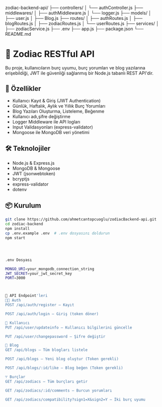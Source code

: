 zodiac-backend-api/
├── controllers/
│   └── authController.js
├── middlewares/
│   ├── authMiddleware.js
│   └── logger.js
├── models/
│   ├── user.js
│   ├── Blog.js
├── routes/
│   ├── authRoutes.js
│   ├── blogRoutes.js
│   ├── zodiacRoutes.js
│   └── userRoutes.js
├── services/
│   ├── zodiacService.js
├── .env
├── app.js
├── package.json
└── README.md


# 🔮 Zodiac RESTful API

Bu proje, kullanıcıların burç uyumu, burç yorumları ve blog yazılarına erişebildiği, JWT ile güvenliği sağlanmış bir Node.js tabanlı REST API'dir.

## 🚀 Özellikler

- Kullanıcı Kayıt & Giriş (JWT Authentication)
- Günlük, Haftalık, Aylık ve Yıllık Burç Yorumları
- Blog Yazıları Oluşturma, Listeleme, Beğenme
- Kullanıcı adı,şifre değiştirme
- Logger Middleware ile API logları
- Input Validasyonları (express-validator)
- Mongoose ile MongoDB veri yönetimi

## 🛠️ Teknolojiler

- Node.js & Express.js
- MongoDB & Mongoose
- JWT (jsonwebtoken)
- bcryptjs
- express-validator
- dotenv

## 📦 Kurulum

```bash
git clone https://github.com/ahmetcantopcuoglu/zodiacBackend-api.git
cd zodiac-backend
npm install
cp .env.example .env  # .env dosyasını doldurun
npm start




.env Dosyası 

MONGO_URI=your_mongodb_connection_string
JWT_SECRET=your_jwt_secret_key
PORT=3000



📮 API Endpoint'leri
🧑‍💼 Auth
POST /api/auth/register – Kayıt

POST /api/auth/login – Giriş (token döner)

👤 Kullanıcı
PUT /api/user/updateinfo – Kullanıcı bilgilerini güncelle

PUT /api/user/changepassword – Şifre değiştir

📝 Blog
GET /api/blogs – Tüm blogları listele

POST /api/blogs – Yeni blog oluştur (Token gerekli)

POST /api/blogs/:id/like – Blog beğen (Token gerekli)

♈ Burçlar
GET /api/zodiacs – Tüm burçları getir

GET /api/zodiacs/:id/comments – Burcun yorumları

GET /api/zodiacs/compatibility?sign1=X&sign2=Y – İki burç uyumu
